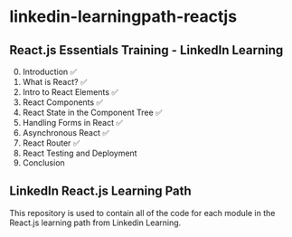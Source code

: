 # linkedin-learningpath-reactjs
## React.js Essentials Training - LinkedIn Learning

0. Introduction ✅
1. What is React? ✅
2. Intro to React Elements ✅
3. React Components ✅
4. React State in the Component Tree ✅
5. Handling Forms in React ✅
6. Asynchronous React ✅
7. React Router ✅
8. React Testing and Deployment
9. Conclusion

## LinkedIn React.js Learning Path
This repository is used to contain all of the code for each module in the React.js learning path from Linkedin Learning.
